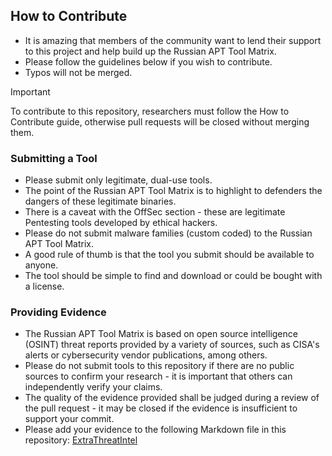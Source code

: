 ## How to Contribute
- It is amazing that members of the community want to lend their support to this project and help build up the Russian APT Tool Matrix.
- Please follow the guidelines below if you wish to contribute.
- Typos will not be merged.

> [!IMPORTANT]
> To contribute to this repository, researchers must follow the How to Contribute guide, otherwise pull requests will be closed without merging them.

### Submitting a Tool
- Please submit only legitimate, dual-use tools.
- The point of the Russian APT Tool Matrix is to highlight to defenders the dangers of these legitimate binaries.
- There is a caveat with the OffSec section - these are legitimate Pentesting tools developed by ethical hackers.
- Please do not submit malware families (custom coded) to the Russian APT Tool Matrix.
- A good rule of thumb is that the tool you submit should be available to anyone.
- The tool should be simple to find and download or could be bought with a license.

### Providing Evidence
- The Russian APT Tool Matrix is based on open source intelligence (OSINT) threat reports provided by a variety of sources, such as CISA's alerts or cybersecurity vendor publications, among others.
- Please do not submit tools to this repository if there are no public sources to confirm your research - it is important that others can independently verify your claims.
- The quality of the evidence provided shall be judged during a review of the pull request - it may be closed if the evidence is insufficient to support your commit.
- Please add your evidence to the following Markdown file in this repository: [ExtraThreatIntel](https://github.com/BushidoUK/Ransomware-Tool-Matrix/blob/main/ThreatIntel/ExtraThreatIntel.md)
